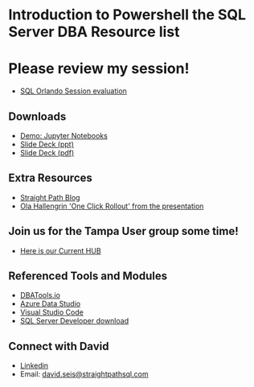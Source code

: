 # Introduction to Powershell the SQL Server DBA Resource list

# Please review my session!
- [SQL Orlando Session evaluation](https://docs.google.com/forms/d/e/1FAIpQLSdMztnl01uxrQuYEPG1jqkQXUWpKPKSCE0w2optioRUWIG5VA/viewform)

## Downloads
- [Demo: Jupyter Notebooks](https://github.com/David-Seis/Presentations/tree/main/Intro%20to%20PowerShell%20Automation%20for%20the%20SQL%20Server%20DBA%20(100)/10-19-2024%20-%20SQLSATORL%20-%20Intro%20to%20PS%20Automation%20for%20the%20SQL%20Server%20DBA/Notebooks)
- [Slide Deck (ppt)](https://example.com/intermediate-automation)
- [Slide Deck (pdf)](https://example.com/advanced-automation)

## Extra Resources
- [Straight Path Blog](https://example.com/automate-this)
- [Ola Hallengrin 'One Click Rollout' from the presentation](https://example.com/future-of-work)

## Join us for the Tampa User group some time!
- [Here is our Current HUB](aka.ms/tfab)

## Referenced Tools and Modules
- [DBATools.io](dbatools.io)
- [Azure Data Studio](https://learn.microsoft.com/en-us/azure-data-studio/download-azure-data-studio?tabs=win-install%2Cwin-user-install%2Credhat-install%2Cwindows-uninstall%2Credhat-uninstall)
- [Visual Studio Code](https://code.visualstudio.com/)
- [SQL Server Developer download](https://go.microsoft.com/fwlink/p/?linkid=2215158&clcid=0x409&culture=en-us&country=us)

## Connect with David
- [Linkedin](https://www.linkedin.com/in/davidseis/)
- Email: david.seis@straightpathsql.com
